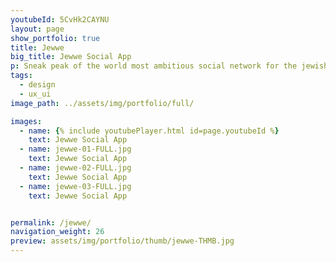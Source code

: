```yaml
---
youtubeId: 5CvHk2CAYNU
layout: page
show_portfolio: true
title: Jewwe
big_title: Jewwe Social App
p: Sneak peak of the world most ambitious social network for the jewish world.
tags:
  - design
  - ux_ui
image_path: ../assets/img/portfolio/full/

images:
  - name: {% include youtubePlayer.html id=page.youtubeId %}
    text: Jewwe Social App
  - name: jewwe-01-FULL.jpg
    text: Jewwe Social App
  - name: jewwe-02-FULL.jpg
    text: Jewwe Social App
  - name: jewwe-03-FULL.jpg
    text: Jewwe Social App


permalink: /jewwe/
navigation_weight: 26
preview: assets/img/portfolio/thumb/jewwe-THMB.jpg
---
```

